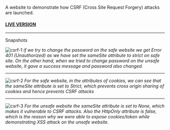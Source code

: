 A website to demonstrate how CSRF (Cross Site Request Forgery) attacks are launched.

#### [LIVE VERSION](https://attack-launcher.netlify.app/)

---

Snapshots

![csrf-1](https://user-images.githubusercontent.com/66271249/115693641-be11a900-a37d-11eb-85b6-4192e0389613.PNG)
<i>if we try to change the password on the safe website we get Error 401 (Unauthorized) as we have set the sameSite attribute to strict on safe site. On the other hand, when we tried to change password on the unsafe website, it gave a success message and password also changed.</i>

---

![csrf-2](https://user-images.githubusercontent.com/66271249/115693644-beaa3f80-a37d-11eb-8b2b-f821e12ad76a.PNG)
<i>For the safe website, in the attributes of cookies, we can see that the sameSite attribute is set to Strict, which prevents cross origin sharing of cookies and hence prevents CSRF attacks</i>

---

![csrf-3](https://user-images.githubusercontent.com/66271249/115693651-bfdb6c80-a37d-11eb-9ca1-82ade9436359.PNG)
<i>For the unsafe website the sameSite attribute is set to None, which makes it vulnerable to CSRF attacks. Also the HttpOnly attribute is false, which is the reason why we were able to expose cookies/token while demonstrating XSS attack on the unsafe website.</i>
